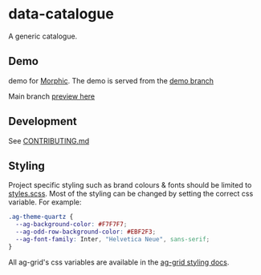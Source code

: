 # data-catalogue
A generic catalogue.

## Demo
demo for [Morphic](https://9pw39w-4200.csb.app/).
The demo is served from the [demo branch](https://github.com/ebi-ait/data-catalogue/tree/demo)

Main branch [preview here](https://63msd8-4200.csb.app/)

## Development
See [CONTRIBUTING.md](./CONTRIBUTING.md)

## Styling
Project specific styling such as brand colours & fonts should be limited to [styles.scss](./src/styles.scss).
Most of the styling can be changed by setting the correct css variable. For example:

```scss
.ag-theme-quartz {
  --ag-background-color: #F7F7F7;
  --ag-odd-row-background-color: #EBF2F3;
  --ag-font-family: Inter, "Helvetica Neue", sans-serif;
}
```
All ag-grid's css variables are available in the [ag-grid styling docs](https://ag-grid.com/angular-data-grid/global-style-customisation).
